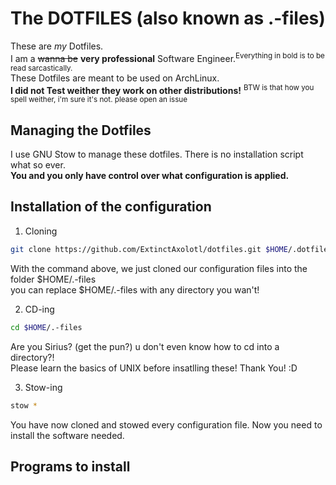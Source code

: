# The DOTFILES (also known as .-files)
These are _my_ Dotfiles.  
I am a ~~wanna be~~ **very professional** Software Engineer.<sup>Everything in bold is to be read sarcastically.</sup>   
These Dotfiles are meant to be used on ArchLinux.  
**I did not Test weither they work on other distributions!** <sup>BTW is that how you spell weither, i'm sure it's not. please open an issue</sup>
## Managing the Dotfiles
I use GNU Stow to manage these dotfiles. There is no installation script what so ever.  
**You and you only have control over what configuration is applied.**  

## Installation of the configuration
1. Cloning
  ```bash
  git clone https://github.com/ExtinctAxolotl/dotfiles.git $HOME/.dotfiles
  ```
  With the command above, we just cloned our configuration files into the folder $HOME/.-files  
  you can replace $HOME/.-files with any directory you wan't!

2. CD-ing
  ```bash
  cd $HOME/.-files
  ```
  Are you Sirius? (get the pun?) u don't even know how to cd into a directory?!  
  Please learn the basics of UNIX before insatlling these! Thank You! :D

3. Stow-ing
  ```bash
  stow *
  ```
  You have now cloned and stowed every configuration file.
  Now you need to install the software needed.

## Programs to install
